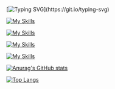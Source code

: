 [![Typing SVG](https://readme-typing-svg.demolab.com?font=Fira+Code&size=30&pause=1000&width=800&lines=The+quick+brown+fox+jumps+over+the+lazy+dog.)](https://git.io/typing-svg)

[![My Skills](https://skillicons.dev/icons?i=js,html,css,ts,java,md,php,py,c,cpp,cs)](https://skillicons.dev)

[![My Skills](https://skillicons.dev/icons?i=git,gradle,react,flask,flutter,docker,vercel)](https://skillicons.dev)

[![My Skills](https://skillicons.dev/icons?i=vscode,visualstudio,clion,pycharm,idea,webstorm,phpstorm)](https://skillicons.dev)

[![My Skills](https://skillicons.dev/icons?i=windows,ubuntu,arch,nix)](https://skillicons.dev)

[![Anurag's GitHub stats](https://github-readme-stats.vercel.app/api?username=gregtaoo)](https://github.com/anuraghazra/github-readme-stats)

[![Top Langs](https://github-readme-stats.vercel.app/api/top-langs/?username=gregtaoo&hide=stylus,pug,perl&langs_count=6&card_width=400)](https://github.com/anuraghazra/github-readme-stats)
